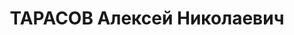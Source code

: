 ---
title: ТАРАСОВ Алексей Николаевич
description: "Род. в 1902, Карелия, дер. Табич-озеро, член ВКП(б) в 1920-1935. Ссыльный.\
  \ Плановик-экономист сургутского рыбозавода. \n  Арестован 30.08.1936. Приговор:\
  \ выездная сессия ВК ВС СССР, 05.05.1937 – ВМН. Расстрелян 05.05.1937, Тюмень. \n\
  \  Реабилитирован октябрь 1957"
---